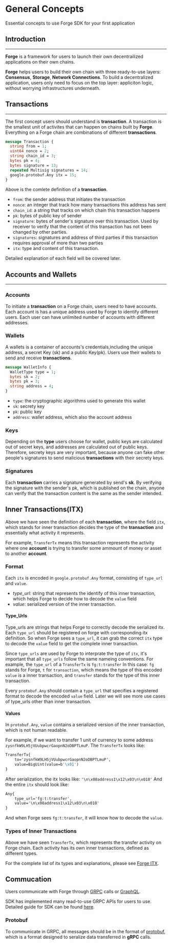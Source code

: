 # General Concepts
Essential concepts to use Forge SDK for your first application

## Introduction
-----

**Forge** is a framework for users to launch their own decentrailized applications on their own chains.

**Forge** helps users to build their own chain with three ready-to-use layers: **Consensus**, **Storage**, **Network Connections**. To build a decentralized application, users only need to focus on the top layer: appliciton logic, without worrying infrastructures underneath.


## Transactions
------
The first concept users should understand is **transaction**. A transaction is the smallest unit of activites that can happen on chains built by **Forge**. Everything on a Forge chain are combinations of different **transactions**.

```protobuf
message Transaction {
  string from = 1;
  uint64 nonce = 2;
  string chain_id = 3;
  bytes pk = 4;
  bytes signature = 13;
  repeated Multisig signatures = 14;
  google.protobuf.Any itx = 15;
}
```
Above is the comlete definition of a **transaction**.

* `from`: the sender address that initiates the transaction
* `nonce`: an integer that track how many transactions this address has sent
* `chain_id`: a string that tracks on which chain this transaction happens
* `pk`: bytes of public key of sender
* `signature`: bytes of sender's signature over this transaction. Used by   receiver to verify that the content of this transaction has not been changed by other parties.
* `signatures`: signatures and address of third parties if this transaction requires approval of more than two parties
* `itx`: type and content of this transaction.

Detailed explanation of each field will be covered later.

## Accounts and Wallets
-----

### Accounts
To initiate a **transaction** on a Forge chain, users need to have accounts. Each account is has a unique address used by Forge to identify different users. Each user can have unlimited number of accounts with different addresses.

### Wallets

A wallets is a container of accounts's credentials,including the unique address, a secret Key (sk) and a public Key(pk). Users use their wallets to send and receive **transactions**.

```protobuf
message WalletInfo {
  WalletType type = 1;
  bytes sk = 2;
  bytes pk = 3;
  string address = 4;
}
```
* `type`: the cryptographic algorithms used to generate this wallet
* `sk`: secrety key
* `pk`: public key
* `address`: wallet address, which also the account address

### Keys

Depending on the **type** users choose for wallet, public keys are calculated out of secret keys, and addresses are calculated out of public keys. Therefore, secrety keys are very important, because anyone can fake other people's signatures to send malicious **transactions** with their secrety keys.

### Signatures

Each **transaction** carries a signature generated by send's **sk**. By verifying the signature with the sender's pk, which is published on the chain, anyone can verify that the transaction content is the same as the sender intended.

## Inner Transactions(ITX)

Above we have seen the definition of each **transaction**, where the field `itx`, which stands for inner transaction decides the type of the **transaction** and essentially what activity it represents.

For example, `TransferTx` means this transaction represents the activity where one **account** is trying to transfer some ammount of money or asset to another **account**.

### Format

Each `itx` is encoded in `google.protobuf.Any` format, consisting of `type_url` and `value`.
* _type_url_: string that represents the identify of this inner transaction, which helps Forge to decide how to decode the `value` field
* _value_: serialized version of the inner transaction.

#### Type_Urls

Type_urls are strings that helps Forge to correctly decode the serialized itx. Each `type_url` should be registered on forge with corresponding itx definition. So when Forge sees a `type_url`, it can grab the correct `itx` type to decode the `value` field to get the complete inner transaction.

Since `type_urls` are used by Forge to interprate the type of `itx`, it's important that all `type_urls` follow the same nameing conventions. For example, the `type_url` of a `TransferTx` is
    ```fg:t:transfer```
In this case: `fg` stands for Forge, `t` for `transaction`, which means the type of this encoded `value` is a inner transaction, and `transfer` stands for the type of this inner transaction.

Every `protobuf.Any` should contain a `type_url` that specifies a registered format to decode the encoded `value` field. Later we will see more use cases of type_urls other than inner transaction.

#### Values

In `protobuf.Any`, `value` contains a serialized version of the inner transaction, which is not human readable.

For example, if we want to transfer 1 unit of currency to some address `zysnfkW9LH5jVUubpwcrGaopnN2oDBPTLmuP`. The `TransferTx` looks like:
```protobuf
TransferTx{
    to='zysnfkW9LH5jVUubpwcrGaopnN2oDBPTLmuP',
    value=BigUint(value=b'\x01')
}
```
After serialization, the itx looks like:
```'\n\x08address1\x12\x03\n\x010'```
And the entire `itx` should look like:
```protobuf
Any{
    type_url='fg:t:transfer',
    value='\n\x08address1\x12\x03\n\x010'
}
```

And when Forge sees `fg:t:transfer`, it will know how to decode the `value`.

### Types of Inner Transactions

Above we have seen `TransferTx`, which represents the transfer activity on Forge chain. Each activity has its own inner transactions, defined as different types.

For the complete list of itx types and explanations, please see [Forge ITX](/txs).

## Commucation

Users communicate with Forge through [GRPC](https://grpc.io/docs/) calls or [GraphQL](https://graphql.org/learn/).

SDK has implemented many read-to-use GRPC APIs for users to use. Detailed guide for SDK can be found [here](../sdk/).

### Protobuf

To communicate in GRPC, all messages should be in the format of [protobuf](https://developers.google.com/protocol-buffers/), which is a format designed to seralize data transferred in **gRPC** calls.
